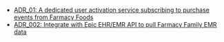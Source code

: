 - [ADR_01: A dedicated user activation service subscribing to purchase events from Farmacy Foods](ADR001-dedicated-user-activation-service.md)
- [ADR_002: Integrate with Epic EHR/EMR API to pull Farmacy Family EMR data](ADR002-integrate-with-epic-ehr_emr.md)